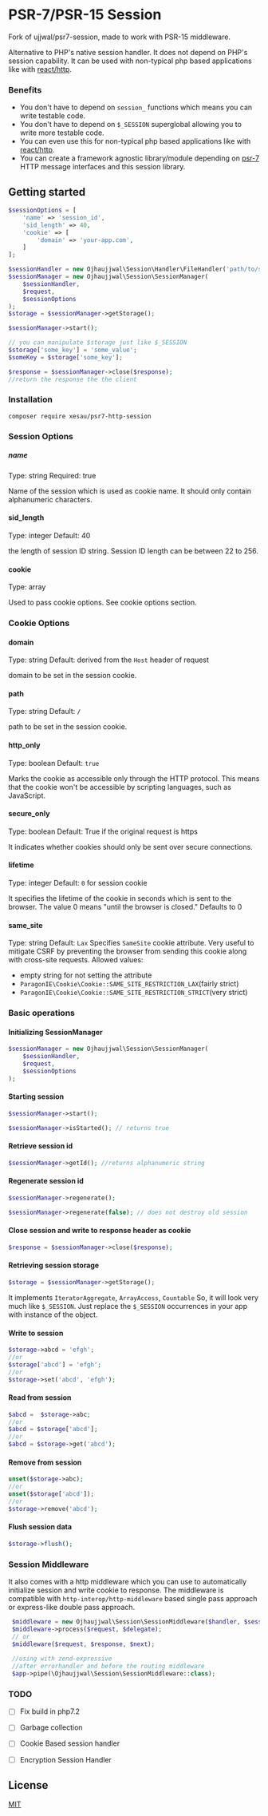 PSR-7/PSR-15 Session
===================
Fork of ujjwal/psr7-session, made to work with PSR-15 middleware.

Alternative to PHP's native session handler. It does not depend on PHP's session capability. It can be used with non-typical php based applications like with [react/http](https://github.com/reactphp/http).

### Benefits
- You don't have to depend on `session_` functions which means you can write testable code.
- You don't have to depend on `$_SESSION` superglobal allowing you to write more testable code. 
- You can even use this for non-typical php based applications like with [react/http](https://github.com/reactphp/http).
- You can create a framework agnostic library/module depending on [psr-7](http://www.php-fig.org/psr/psr-7/) HTTP message interfaces and this session library.

## Getting started

```php
$sessionOptions = [
    'name' => 'session_id',
    'sid_length' => 40,
    'cookie' => [
        'domain' => 'your-app.com',
    ]
];

$sessionHandler = new Ojhaujjwal\Session\Handler\FileHandler('path/to/session-data');
$sessionManager = new Ojhaujjwal\Session\SessionManager(
    $sessionHandler,
    $request,
    $sessionOptions
);
$storage = $sessionManager->getStorage();

$sessionManager->start();

// you can manipulate $storage just like $_SESSION   
$storage['some_key'] = 'some_value';
$someKey = $storage['some_key'];

$response = $sessionManager->close($response);
//return the response the the client
```

### Installation
`composer require xesau/psr7-http-session`

### Session Options

##### name
Type: string
Required: true

Name of the session which is used as cookie name. It should only contain alphanumeric characters.


#### sid_length
Type: integer
Default: 40

the length of session ID string. Session ID length can be between 22 to 256.

#### cookie
Type: array

Used to pass cookie options. See cookie options section.

### Cookie Options

#### domain
Type: string
Default: derived from the `Host` header of request

domain to be set in the session cookie. 

#### path
Type: string
Default: `/`

path to be set in the session cookie.

#### http_only
Type: boolean
Default: `true`

Marks the cookie as accessible only through the HTTP protocol. This means that the cookie won't be accessible by scripting languages, such as JavaScript.

#### secure_only
Type: boolean
Default: True if the original request is https

It indicates whether cookies should only be sent over secure connections.

#### lifetime
Type: integer
Default: `0` for session cookie

It specifies the lifetime of the cookie in seconds which is sent to the browser. The value 0 means "until the browser is closed." Defaults to 0

#### same_site
Type: string
Default: `Lax`
Specifies `SameSite` cookie attribute. Very useful to mitigate CSRF by preventing the browser from sending this cookie along with cross-site requests.
Allowed values:
* empty string for not setting the attribute
* `ParagonIE\Cookie\Cookie::SAME_SITE_RESTRICTION_LAX`(fairly strict)
* `ParagonIE\Cookie\Cookie::SAME_SITE_RESTRICTION_STRICT`(very strict) 

### Basic operations
#### Initializing SessionManager
```php
$sessionManager = new Ojhaujjwal\Session\SessionManager(
    $sessionHandler,
    $request,
    $sessionOptions
);
```

#### Starting session
```php
$sessionManager->start();

$sessionManager->isStarted(); // returns true
```

#### Retrieve session id
```php
$sessionManager->getId(); //returns alphanumeric string
```

#### Regenerate session id
```php
$sessionManager->regenerate();

$sessionManager->regenerate(false); // does not destroy old session
```

#### Close session and write to response header as cookie 
```php
$response = $sessionManager->close($response);
```

#### Retrieving session storage 
```php
$storage = $sessionManager->getStorage();
```
It implements `IteratorAggregate`, `ArrayAccess`, `Countable`
So, it will look very much like `$_SESSION`. 
Just replace the `$_SESSION` occurrences in your app with instance of the object.

#### Write to session 
```php
$storage->abcd = 'efgh';
//or
$storage['abcd'] = 'efgh';
//or
$storage->set('abcd', 'efgh');
```

#### Read from session 
```php
$abcd =  $storage->abc;
//or
$abcd = $storage['abcd'];
//or
$abcd = $storage->get('abcd');
```

#### Remove from session 
```php
unset($storage->abc);
//or
unset($storage['abcd']);
//or
$storage->remove('abcd');
```

#### Flush session data
```php
$storage->flush();
```

### Session Middleware
It also comes with a http middleware which you can use to automatically initialize session and write cookie to response.
The middleware is compatible with `http-interop/http-middleware` based single pass approach or express-like double pass approach.  

```php
 $middleware = new Ojhaujjwal\Session\SessionMiddleware($handler, $sessionOptions);
 $middleware->process($request, $delegate);
 // or
 $middleware($request, $response, $next);
 
 //using with zend-expressive
 //after errorhandler and before the routing middleware
 $app->pipe(\Ojhaujjwal\Session\SessionMiddleware::class);
```
 
### TODO 
- [ ] Fix build in php7.2
- [ ] Garbage collection
- [ ] Cookie Based session handler
- [ ] Encryption Session Handler
 
 
## License

[MIT](LICENSE)

[travis-image]: https://travis-ci.org/ojhaujjwal/psr7-session.svg?branch=master
[travis-url]: https://travis-ci.org/ojhaujjwal/psr7-session
[coverage-image]: https://coveralls.io/repos/github/ojhaujjwal/psr7-session/badge.svg?branch=master
[coverage-url]: https://coveralls.io/github/ojhaujjwal/psr7-session?branch=master
